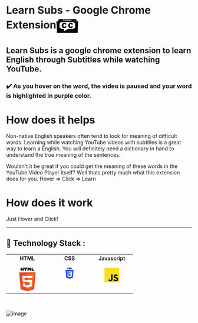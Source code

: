 # Learn Subs - Google Chrome Extension<img align="center" width="60" height="50" src="images/learnsub.png">

## Learn Subs is a google chrome extension to learn English through Subtitles while watching YouTube.

### :heavy_check_mark: As you hover on the word, the video is paused and your word is highlighted in purple color.

# How does it helps

Non-native English speakers often tend to look for meaning of difficult words. Learning while watching YouTube videos with subtitles is a great way to learn a English. You will definitely need a dictionary in hand to understand the true meaning of the sentences.

Wouldn't it be great if you could get the meaning of these words in the YouTube Video Player itself? Well thats pretty much what this extension does for you.
Hover => Click => Learn

# How does it work

Just Hover and Click!

---

## :rocket: Technology Stack :

<table>
  <tbody>
    <tr valign="top">
      <td width="25%" align="center">
        <span> <b>HTML</b> </span><br><br>
        <img height="64px" src="images/techstack/html-5.svg">
      </td>
         <td width="25%" align="center">
        <span> <b>CSS</b> </span><br><br>
        <img height="30px" src="images/techstack/css-3.svg">
      </td>
      <td width="25%" align="center">
        <span> <b>Javascript</b> </span><br><br>
        <img height="40px" src="images/techstack/javascript.svg">
      </td>
    </tr>
     </tbody>
</table>

<br/>

![image](https://user-images.githubusercontent.com/74452458/169392988-2c4019dd-0795-4f31-b5f2-12b925bdf649.png)
